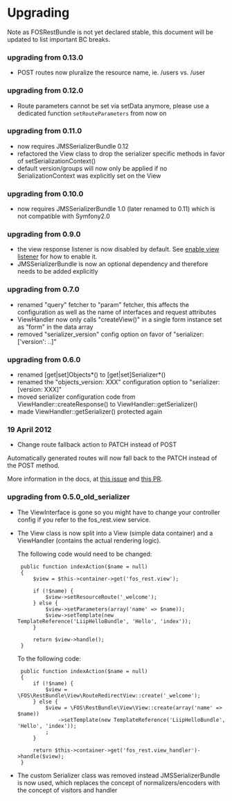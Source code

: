 Upgrading
=========

Note as FOSRestBundle is not yet declared stable, this document will be updated to
list important BC breaks.

### upgrading from 0.13.0

* POST routes now pluralize the resource name, ie. /users vs. /user

### upgrading from 0.12.0

* Route parameters cannot be set via setData anymore, please use a dedicated function `setRouteParameters` from now on

### upgrading from 0.11.0

* now requires JMSSerializerBundle 0.12
* refactored the View class to drop the serializer specific methods in favor of setSerializationContext()
* default version/groups will now only be applied if no SerializationContext was explicitly set on the View

### upgrading from 0.10.0

* now requires JMSSerializerBundle 1.0 (later renamed to 0.11) which is not compatible with Symfony2.0

### upgrading from 0.9.0

 * the view response listener is now disabled by default. See [enable view listener](https://github.com/FriendsOfSymfony/FOSRestBundle/blob/master/Resources/doc/3-listener-support.md#view-response-listener) for how to enable it.
 * JMSSerializerBundle is now an optional dependency and therefore needs to be added explicitly

### upgrading from 0.7.0

 * renamed "query" fetcher to "param" fetcher, this affects the configuration as well as the name of interfaces and request attributes
 * ViewHandler now only calls "createView()" in a single form instance set as "form" in the data array
 * removed "serializer_version" config option on favor of "serializer: ['version': ..]"

### upgrading from 0.6.0

 * renamed [get|set]Objects*() to [get|set]Serializer*()
 * renamed the "objects_version: XXX" configuration option to "serializer: [version: XXX]"
 * moved serializer configuration code from ViewHandler::createResponse() to ViewHandler::getSerializer()
 * made ViewHandler::getSerializer() protected again

### 19 April 2012

 * Change route fallback action to PATCH instead of POST

 Automatically generated routes will now fall back to the PATCH instead of the POST method.

 More information in the docs, at [this issue](https://github.com/FriendsOfSymfony/FOSRestBundle/issues/223) and [this PR](https://github.com/FriendsOfSymfony/FOSRestBundle/pull/224).

### upgrading from 0.5.0_old_serializer

 * The ViewInterface is gone so you might have to change your controller config if you refer to the fos_rest.view service.

 * The View class is now split into a View (simple data container) and a ViewHandler (contains the actual rendering logic).

    The following code would need to be changed:

        public function indexAction($name = null)
        {
            $view = $this->container->get('fos_rest.view');

            if (!$name) {
                $view->setResourceRoute('_welcome');
            } else {
                $view->setParameters(array('name' => $name));
                $view->setTemplate(new TemplateReference('LiipHelloBundle', 'Hello', 'index'));
            }

            return $view->handle();
        }

    To the following code:

        public function indexAction($name = null)
        {
            if (!$name) {
                $view = \FOS\RestBundle\View\RouteRedirectView::create('_welcome');
            } else {
                $view = \FOS\RestBundle\View\View::create(array('name' => $name))
                    ->setTemplate(new TemplateReference('LiipHelloBundle', 'Hello', 'index'));
                ;
            }

            return $this->container->get('fos_rest.view_handler')->handle($view);
        }

  * The custom Serializer class was removed instead JMSSerializerBundle is now used, which
    replaces the concept of normalizers/encoders with the concept of visitors and handler
